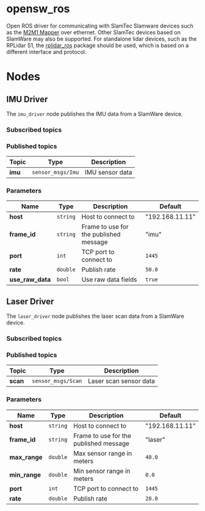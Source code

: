 # opensw_ros
Open ROS driver for communicating with SlamTec Slamware devices such as the
[M2M1 Mapper](https://www.slamtec.com/en/Lidar/Mapper) over ethernet.  Other
SlamTec devices based on SlamWare may also be supported.  For standalone lidar
devices, such as the RPLidar S1, the 
[rplidar_ros](https://github.com/Slamtec/rplidar_ros) package should be used,
which is based on a different interface and protocol.

# Nodes

## IMU Driver

The `imu_driver` node publishes the IMU data from a SlamWare device.

### Subscribed topics

### Published topics

| Topic  | Type | Description | 
|-----|----|----|
| **imu** | `sensor_msgs/Imu` | IMU sensor data |

### Parameters

| Name  | Type | Description | Default |
|----|----|----|----|
| **host**| `string` | Host to connect to | "192.168.11.11" |
| **frame_id** | `string` | Frame to use for the published message | "imu" |
| **port**| `int` | TCP port to connect to | `1445` |
| **rate**| `double` | Publish rate | `50.0` |
| **use_raw_data**| `bool` | Use raw data fields | `true` |

## Laser Driver

The `laser_driver` node publishes the laser scan data from a SlamWare device.

### Subscribed topics

### Published topics

| Topic  | Type | Description | 
|-----|----|----|
| **scan** | `sensor_msgs/Scan` | Laser scan sensor data |

### Parameters

| Name  | Type | Description | Default |
|----|----|----|----|
| **host**| `string` | Host to connect to | "192.168.11.11" |
| **frame_id** | `string` | Frame to use for the published message | "laser" |
| **max_range** | `double` | Max sensor range in meters | `40.0` |
| **min_range** | `double` | Min sensor range in meters | `0.0` |
| **port**| `int` | TCP port to connect to | `1445` |
| **rate**| `double` | Publish rate | `20.0` |
